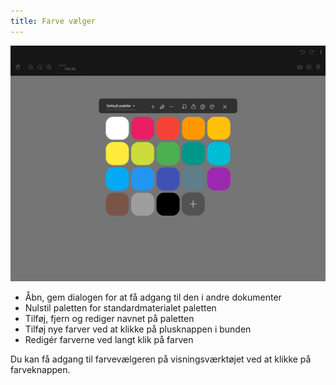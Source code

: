 ```yaml
---
title: Farve vælger
---
```


![Farve vælger](color_picker.png)

* Åbn, gem dialogen for at få adgang til den i andre dokumenter
* Nulstil paletten for standardmaterialet paletten
* Tilføj, fjern og rediger navnet på paletten
* Tilføj nye farver ved at klikke på plusknappen i bunden
* Redigér farverne ved langt klik på farven

Du kan få adgang til farvevælgeren på visningsværktøjet ved at klikke på farveknappen.
